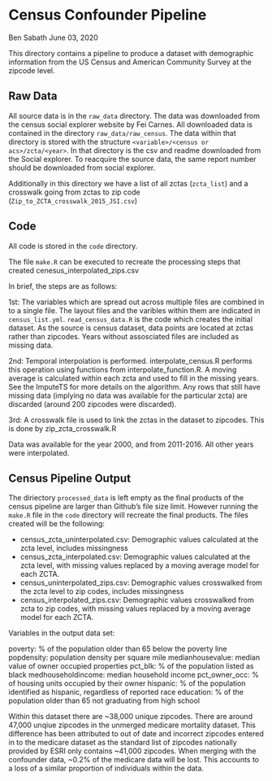 Census Confounder Pipeline
================
Ben Sabath
June 03, 2020

This directory contains a pipeline to produce a dataset with demographic
information from the US Census and American Community Survey at the
zipcode level.

## Raw Data

All source data is in the `raw_data` directory. The data was downloaded
from the census social explorer website by Fei Carnes. All downloaded
data is contained in the directory `raw_data/raw_census`. The data
within that directory is stored with the structure `<variable>/<census
or acs>/zcta/<year>`. In that directory is the csv and readme downloaded
from the Social explorer. To reacquire the source data, the same report
number should be downloaded from social explorer.

Additionally in this directory we have a list of all zctas (`zcta_list`)
and a crosswalk going from zctas to zip code
(`Zip_to_ZCTA_crosswalk_2015_JSI.csv`)

## Code

All code is stored in the `code` directory.

The file `make.R` can be executed to recreate the processing steps that
created cenesus\_interpolated\_zips.csv

In brief, the steps are as follows:

1st: The variables which are spread out across multiple files are
combined in to a single file. The layout files and the varibles within
them are indicated in `census_list.yml`. `read_census_data.R` is the
code which creates the initial dataset. As the source is census dataset,
data points are located at zctas rather than zipcodes. Years without
assosciated files are included as missing data.

2nd: Temporal interpolation is performed. interpolate\_census.R performs
this operation using functions from interpolate\_function.R. A moving
average is calculated within each zcta and used to fill in the missing
years. See the ImputeTS for more details on the algorithm. Any rows that
still have missing data (implying no data was available for the
particular zcta) are discarded (around 200 zipcodes were discarded).

3rd: A crosswalk file is used to link the zctas in the dataset to
zipcodes. This is done by zip\_zcta\_crosswalk.R

Data was available for the year 2000, and from 2011-2016. All other
years were interpolated.

## Census Pipeline Output

The diriectory `processed_data` is left empty as the final products of
the census pipeline are larger than Github’s file size limit. However
running the `make.R` file in the `code` directory will recreate the
final products. The files created will be the following:

  - census\_zcta\_uninterpolated.csv: Demographic values calculated at
    the zcta level, includes missingness
  - census\_zcta\_interpolated.csv: Demographic values calculated at the
    zcta level, with missing values replaced by a moving average model
    for each ZCTA.
  - census\_uninterpolated\_zips.csv: Demographic values crosswalked
    from the zcta level to zip codes, includes missingness
  - census\_interpolated\_zips.csv: Demographic values crosswalked from
    zcta to zip codes, with missing values replaced by a moving average
    model for each ZCTA.

Variables in the output data set:

poverty: % of the population older than 65 below the poverty line
popdensity: population density per square mile medianhousevalue: median
value of owner occupied properties pct\_blk: % of the population listed
as black medhouseholdincome: median household income pct\_owner\_occ: %
of housing units occupied by their owner hispanic: % of the population
identified as hispanic, regardless of reported race education: % of the
population older than 65 not graduating from high school

Within this dataset there are ~38,000 unique zipcodes. There are around
47,000 unqiue zipcodes in the unmerged medicare mortality dataset. This
difference has been attributed to out of date and incorrect zipcodes
entered in to the medicare dataset as the standard list of zipcodes
nationally provided by ESRI only contains ~41,000 zipcodes. When merging
with the confounder data, ~0.2% of the medicare data will be lost. This
accounts to a loss of a similar proportion of individuals within the
data.
